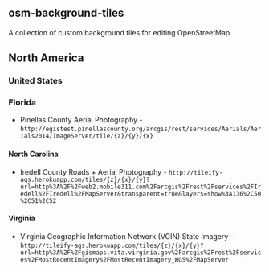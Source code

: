 ## osm-background-tiles

A collection of custom background tiles for editing OpenStreetMap

## North America

### United States

### Florida

* Pinellas County Aerial Photography - `http://egistest.pinellascounty.org/arcgis/rest/services/Aerials/Aerials2014/ImageServer/tile/{z}/{y}/{x}`

#### North Carolina

* Iredell County Roads + Aerial Photography - `http://tileify-ags.herokuapp.com/tiles/{z}/{x}/{y}?url=http%3A%2F%2Fweb2.mobile311.com%2Farcgis%2Frest%2Fservices%2FIredell%2FIredell%2FMapServer&transparent=true&layers=show%3A136%2C50%2C51%2C52`

#### Virginia
* Virginia Geographic Information Network (VGIN) State Imagery - `http://tileify-ags.herokuapp.com/tiles/{z}/{x}/{y}?url=http%3A%2F%2Fgismaps.vita.virginia.gov%2Farcgis%2Frest%2Fservices%2FMostRecentImagery%2FMostRecentImagery_WGS%2FMapServer`
